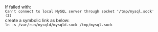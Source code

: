 If failed with:  
```Can't connect to local MySQL server through socket '/tmp/mysql.sock' (2)```  
create a symbolic link as below:  
```ln -s /var/run/mysqld/mysqld.sock /tmp/mysql.sock```
